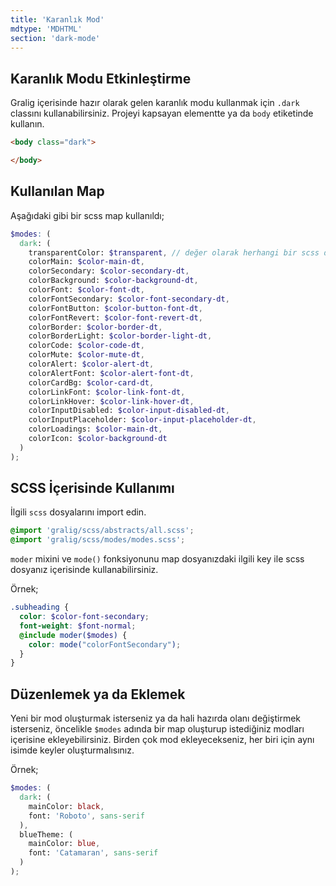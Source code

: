 ```yaml
---
title: 'Karanlık Mod'
mdtype: 'MDHTML'
section: 'dark-mode'
---
```


## Karanlık Modu Etkinleştirme

Gralig içerisinde hazır olarak gelen karanlık modu kullanmak için `.dark` classını kullanabilirsiniz. Projeyi kapsayan elementte ya da `body` etiketinde kullanın.

```html
<body class="dark">

</body>
```

## Kullanılan Map

Aşağıdaki gibi bir scss map kullanıldı;

```scss
$modes: (
  dark: (
    transparentColor: $transparent, // değer olarak herhangi bir scss değişkeni ya da css yazarken kullandığınız herhangi bir değeri kullanabilirsiniz.
    colorMain: $color-main-dt,
    colorSecondary: $color-secondary-dt,
    colorBackground: $color-background-dt,
    colorFont: $color-font-dt,
    colorFontSecondary: $color-font-secondary-dt,
    colorFontButton: $color-button-font-dt,
    colorFontRevert: $color-font-revert-dt,
    colorBorder: $color-border-dt,
    colorBorderLight: $color-border-light-dt,
    colorCode: $color-code-dt,
    colorMute: $color-mute-dt,
    colorAlert: $color-alert-dt,
    colorAlertFont: $color-alert-font-dt,
    colorCardBg: $color-card-dt,
    colorLinkFont: $color-link-font-dt,
    colorLinkHover: $color-link-hover-dt,
    colorInputDisabled: $color-input-disabled-dt,
    colorInputPlaceholder: $color-input-placeholder-dt,
    colorLoadings: $color-main-dt,
    colorIcon: $color-background-dt
  )
);
```

## SCSS İçerisinde Kullanımı

İlgili `scss` dosyalarını import edin.

```scss
@import 'gralig/scss/abstracts/all.scss';
@import 'gralig/scss/modes/modes.scss';
```

`moder` mixini ve `mode()` fonksiyonunu map dosyanızdaki ilgili key ile scss dosyanız içerisinde kullanabilirsiniz.

Örnek;

```scss
.subheading {
  color: $color-font-secondary;
  font-weight: $font-normal;
  @include moder($modes) {
    color: mode("colorFontSecondary");
  }
}
```

## Düzenlemek ya da Eklemek

Yeni bir mod oluşturmak isterseniz ya da hali hazırda olanı değiştirmek isterseniz, öncelikle `$modes` adında bir map oluşturup istediğiniz modları içerisine ekleyebilirsiniz. Birden çok mod ekleyecekseniz, her biri için aynı isimde keyler oluşturmalısınız.

Örnek;

```scss
$modes: (
  dark: (
    mainColor: black,
    font: 'Roboto', sans-serif
  ),
  blueTheme: (
    mainColor: blue,
    font: 'Catamaran', sans-serif
  )
);
```